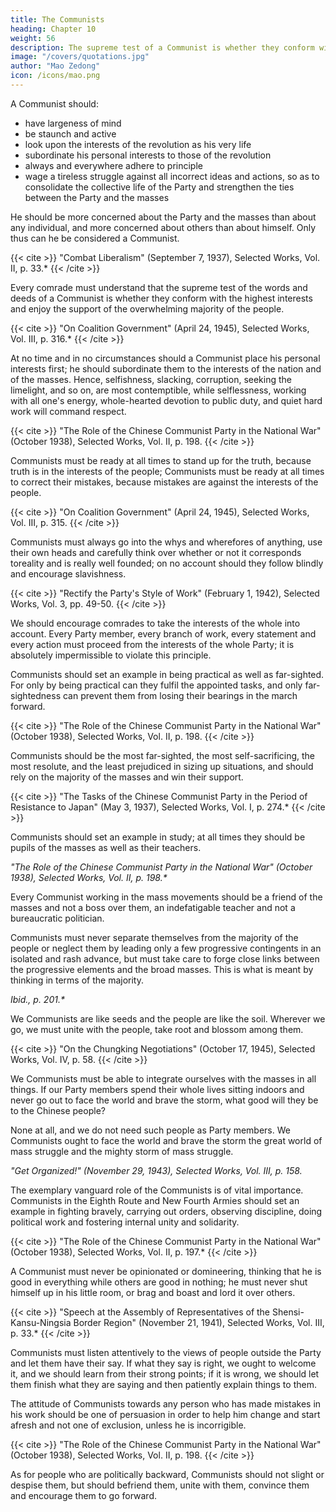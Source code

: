 ```yaml
---
title: The Communists
heading: Chapter 10
weight: 56
description: The supreme test of a Communist is whether they conform with the highest interests and are supported by the people
image: "/covers/quotations.jpg"
author: "Mao Zedong"
icon: /icons/mao.png
---
```



A Communist should:
- have largeness of mind
- be staunch and active
- look upon the interests of the revolution as his very life 
- subordinate his personal interests to those of the revolution
- always and everywhere adhere to principle 
- wage a tireless struggle against all incorrect ideas and actions, so as to consolidate the collective life of the Party and strengthen the ties between the Party and the masses

He should be more concerned about the Party and the masses than about any individual, and more concerned about others than about himself. Only thus can he be considered a Communist.

{{< cite >}}
"Combat Liberalism" (September 7, 1937), Selected Works, Vol. II, p. 33.*
{{< /cite >}}


Every comrade must understand that the supreme test of the words and deeds of a Communist is whether they conform with the highest interests and enjoy the support of the overwhelming majority of the people. 

{{< cite >}}
"On Coalition Government" (April 24, 1945), Selected Works, Vol. III, p. 316.*
{{< /cite >}}


At no time and in no circumstances should a Communist place his personal interests first; he should subordinate them to the interests of the nation and of the masses. Hence, selfishness, slacking, corruption, seeking the limelight, and so on, are most contemptible, while selflessness, working with all one's energy, whole-hearted devotion to public duty, and quiet hard work will command respect.

{{< cite >}}
"The Role of the Chinese Communist Party in the National War" (October 1938), Selected Works, Vol. II, p. 198.
{{< /cite >}}

Communists must be ready at all times to stand up for the truth, because truth
is in the interests of the people; Communists must be ready at all times to
correct their mistakes, because mistakes are against the interests of the
people.

{{< cite >}}
"On Coalition Government" (April 24, 1945), Selected Works, Vol. III, p. 315.
{{< /cite >}}

Communists must always go into the whys and wherefores of anything, use their own heads and carefully think over whether or not it corresponds toreality and is really well founded; on no account should they follow blindly
and encourage slavishness.

{{< cite >}}
"Rectify the Party's Style of Work" (February 1, 1942), Selected Works, Vol. 3, pp. 49-50.
{{< /cite >}}


We should encourage comrades to take the interests of the whole into account. Every Party member, every branch of work, every statement and every action must proceed from the interests of the whole Party; it is absolutely impermissible to violate this principle.

Communists should set an example in being practical as well as far-sighted. For only by being practical can they fulfil the appointed tasks, and only far-sightedness can prevent them from losing their bearings in the march forward.

{{< cite >}}
"The Role of the Chinese Communist Party in the National War" (October 1938),
Selected Works, Vol. II, p. 198.
{{< /cite >}}

Communists should be the most far-sighted, the most self-sacrificing, the
most resolute, and the least prejudiced in sizing up situations, and should rely
on the majority of the masses and win their support.

{{< cite >}}
"The Tasks of the Chinese Communist Party in the Period of Resistance to Japan" (May 3, 1937), Selected Works, Vol. I, p. 274.*
{{< /cite >}}

Communists should set an example in study; at all times they should be pupils of the masses as well as their teachers.

<cite>"The Role of the Chinese Communist Party in the National War" (October 1938), Selected Works, Vol. II, p. 198.*</cite>


Every Communist working in the mass movements should be a friend of the masses and not a boss over them, an indefatigable teacher and not a bureaucratic politician.

Communists must never separate themselves from the majority of the people or neglect them by leading only a few progressive contingents in an isolated and rash advance, but must take care to forge close links between the progressive elements and the broad masses. This is what is meant by thinking
in terms of the majority.

<cite>Ibid., p. 201.*</cite>


We Communists are like seeds and the people are like the soil. Wherever we go, we must unite with the people, take root and blossom among them.

{{< cite >}}
"On the Chungking Negotiations" (October 17, 1945), Selected Works, Vol. IV, p. 58.
{{< /cite >}}



We Communists must be able to integrate ourselves with the masses in all things. If our Party members spend their whole lives sitting indoors and never go out to face the world and brave the storm, what good will they be to the Chinese people? 

None at all, and we do not need such people as Party members. We Communists ought to face the world and brave the storm the great world of mass struggle and the mighty storm of mass struggle.

<cite>"Get Organized!" (November 29, 1943), Selected Works, Vol. III, p. 158.</cite>


The exemplary vanguard role of the Communists is of vital importance. Communists in the Eighth Route and New Fourth Armies should set an example in fighting bravely, carrying out orders, observing discipline, doing political work and fostering internal unity and solidarity.

{{< cite >}}
"The Role of the Chinese Communist Party in the National War" (October 1938), Selected Works, Vol. II, p. 197.*
{{< /cite >}}


A Communist must never be opinionated or domineering, thinking that he is good in everything while others are good in nothing; he must never shut himself up in his little room, or brag and boast and lord it over others.

{{< cite >}}
"Speech at the Assembly of Representatives of the Shensi-Kansu-Ningsia Border Region" (November 21, 1941), Selected Works, Vol. III, p. 33.*
{{< /cite >}}


Communists must listen attentively to the views of people outside the Party and let them have their say. If what they say is right, we ought to welcome it, and we should learn from their strong points; if it is wrong, we should let them finish what they are saying and then patiently explain things to them.

The attitude of Communists towards any person who has made mistakes in his work should be one of persuasion in order to help him change and start afresh and not one of exclusion, unless he is incorrigible.


{{< cite >}}
"The Role of the Chinese Communist Party in the National War" (October 1938), Selected Works, Vol. II, p. 198.
{{< /cite >}}


As for people who are politically backward, Communists should not slight or despise them, but should befriend them, unite with them, convince them and encourage them to go forward.
